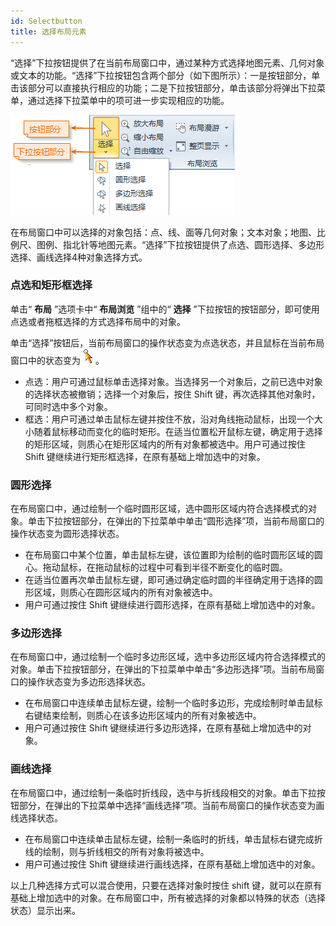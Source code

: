 ```yaml
---
id: Selectbutton
title: 选择布局元素
---
```

“选择”下拉按钮提供了在当前布局窗口中，通过某种方式选择地图元素、几何对象或文本的功能。“选择”下拉按钮包含两个部分（如下图所示）：一是按钮部分，单击该部分可以直接执行相应的功能；二是下拉按钮部分，单击该部分将弹出下拉菜单，通过选择下拉菜单中的项可进一步实现相应的功能。

![](img/selectButton.png)  

  
在布局窗口中可以选择的对象包括：点、线、面等几何对象；文本对象；地图、比例尺、图例、指北针等地图元素。“选择”下拉按钮提供了点选、圆形选择、多边形选择、画线选择4种对象选择方式。

### 点选和矩形框选择

单击“ **布局** ”选项卡中“ **布局浏览** ”组中的“ **选择** ”下拉按钮的按钮部分，即可使用点选或者拖框选择的方式选择布局中的对象。

单击“选择”按钮后，当前布局窗口的操作状态变为点选状态，并且鼠标在当前布局窗口中的状态变为 ![](img/pointSelect.png) 。

  * 点选：用户可通过鼠标单击选择对象。当选择另一个对象后，之前已选中对象的选择状态被撤销；选择一个对象后，按住 Shift 键，再次选择其他对象时，可同时选中多个对象。
  * 框选：用户可通过单击鼠标左键并按住不放，沿对角线拖动鼠标，出现一个大小随着鼠标移动而变化的临时矩形。在适当位置松开鼠标左键，确定用于选择的矩形区域，则质心在矩形区域内的所有对象都被选中。用户可通过按住 Shift 键继续进行矩形框选择，在原有基础上增加选中的对象。

### 圆形选择

在布局窗口中，通过绘制一个临时圆形区域，选中圆形区域内符合选择模式的对象。单击下拉按钮部分，在弹出的下拉菜单中单击“圆形选择”项，当前布局窗口的操作状态变为圆形选择状态。

  * 在布局窗口中某个位置，单击鼠标左键，该位置即为绘制的临时圆形区域的圆心。拖动鼠标，在拖动鼠标的过程中可看到半径不断变化的临时圆。
  * 在适当位置再次单击鼠标左键，即可通过确定临时圆的半径确定用于选择的圆形区域，则质心在圆形区域内的所有对象被选中。
  * 用户可通过按住 Shift 键继续进行圆形选择，在原有基础上增加选中的对象。

### 多边形选择

在布局窗口中，通过绘制一个临时多边形区域，选中多边形区域内符合选择模式的对象。单击下拉按钮部分，在弹出的下拉菜单中单击“多边形选择”项。当前布局窗口的操作状态变为多边形选择状态。

  * 在布局窗口中连续单击鼠标左键，绘制一个临时多边形，完成绘制时单击鼠标右键结束绘制，则质心在该多边形区域内的所有对象被选中。
  * 用户可通过按住 Shift 键继续进行多边形选择，在原有基础上增加选中的对象。

### 画线选择

在布局窗口中，通过绘制一条临时折线段，选中与折线段相交的对象。单击下拉按钮部分，在弹出的下拉菜单中选择“画线选择”项。当前布局窗口的操作状态变为画线选择状态。

  * 在布局窗口中连续单击鼠标左键，绘制一条临时的折线，单击鼠标右键完成折线的绘制，则与折线相交的所有对象将被选中。
  * 用户可通过按住 Shift 键继续进行画线选择，在原有基础上增加选中的对象。

以上几种选择方式可以混合使用，只要在选择对象时按住 shift
键，就可以在原有基础上增加选中的对象。在布局窗口中，所有被选择的对象都以特殊的状态（选择状态）显示出来。



